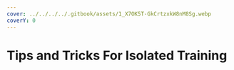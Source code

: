 ```yaml
---
cover: ../../../../.gitbook/assets/1_X7OK5T-GkCrtzxkW8nM8Sg.webp
coverY: 0
---
```


# Tips and Tricks For Isolated Training

